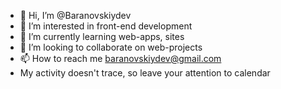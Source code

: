 - 👋 Hi, I’m @Baranovskiydev
- 👀 I’m interested in front-end development
- 🌱 I’m currently learning web-apps, sites
- 💞️ I’m looking to collaborate on web-projects
- 📫 How to reach me baranovskiydev@gmail.com
- My activity doesn't trace, so leave your attention to calendar
<!---
Baranovskiydev/Baranovskiydev is a ✨ special ✨ repository because its `README.md` (this file) appears on your GitHub profile.
You can click the Preview link to take a look at your changes.
--->
